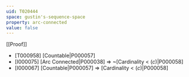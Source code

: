```yaml
---
uid: T020444
space: gustin's-sequence-space
property: arc-connected
value: false
---
```

[[Proof]]

* [T000958] [Countable|P000057]
* [I000075] [Arc Connected|P000038] => ~[Cardinality < $\mathfrak(c)$|P000058]
* [I000067] [Countable|P000057] => [Cardinality < $\mathfrak(c)$|P000058]

